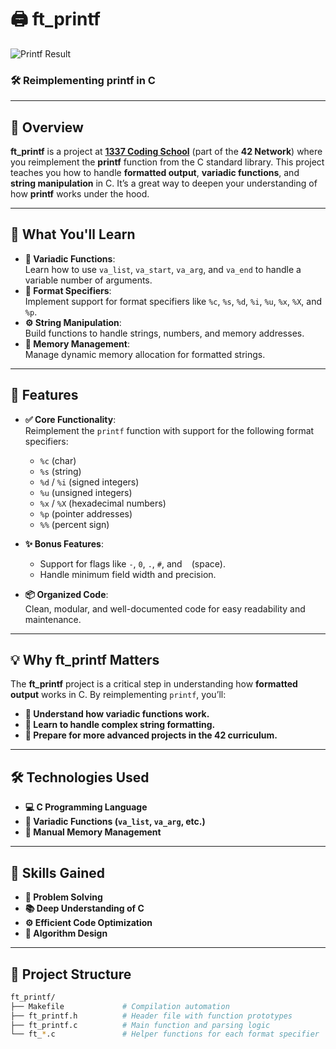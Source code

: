 # 🖨️ **ft_printf** 

![Printf Result](https://i.postimg.cc/Z97q7Jp4/Screen-Shot-2025-03-16-at-12-43-48-AM.png)

### 🛠️ **Reimplementing printf in C**  

---

## 🎯 **Overview**  
**ft_printf** is a project at **[1337 Coding School](https://1337.ma)** (part of the **42 Network**) where you reimplement the **printf** function from the C standard library. This project teaches you how to handle **formatted output**, **variadic functions**, and **string manipulation** in C. It’s a great way to deepen your understanding of how **printf** works under the hood.

---

## 🧠 **What You'll Learn**  
- **📖 Variadic Functions**:  
  Learn how to use `va_list`, `va_start`, `va_arg`, and `va_end` to handle a variable number of arguments.  
- **🧩 Format Specifiers**:  
  Implement support for format specifiers like `%c`, `%s`, `%d`, `%i`, `%u`, `%x`, `%X`, and `%p`.  
- **⚙️ String Manipulation**:  
  Build functions to handle strings, numbers, and memory addresses.  
- **🧠 Memory Management**:  
  Manage dynamic memory allocation for formatted strings.  

---

## 🚀 **Features**  
- **✅ Core Functionality**:  
  Reimplement the `printf` function with support for the following format specifiers:  
  - `%c` (char)  
  - `%s` (string)  
  - `%d` / `%i` (signed integers)  
  - `%u` (unsigned integers)  
  - `%x` / `%X` (hexadecimal numbers)  
  - `%p` (pointer addresses)  
  - `%%` (percent sign)  

- **✨ Bonus Features**:  
  - Support for flags like `-`, `0`, `.`, `#`, and ` ` (space).  
  - Handle minimum field width and precision.  

- **📦 Organized Code**:  
  Clean, modular, and well-documented code for easy readability and maintenance.  

---

## 💡 **Why ft_printf Matters**  
The **ft_printf** project is a critical step in understanding how **formatted output** works in C. By reimplementing `printf`, you’ll:  
- **🔧 Understand how variadic functions work.**  
- **🧠 Learn to handle complex string formatting.**  
- **🚀 Prepare for more advanced projects in the 42 curriculum.**  

---

## 🛠️ **Technologies Used**  
- **💻 C Programming Language**  
- **📜 Variadic Functions (`va_list`, `va_arg`, etc.)**  
- **🧠 Manual Memory Management**  

---

## 🌟 **Skills Gained**  
- **🧩 Problem Solving**  
- **📚 Deep Understanding of C**  
- **⚙️ Efficient Code Optimization**  
- **🧠 Algorithm Design**  

---

## 📂 **Project Structure**  
```bash
ft_printf/  
├── Makefile             # Compilation automation  
├── ft_printf.h          # Header file with function prototypes  
├── ft_printf.c          # Main function and parsing logic  
└── ft_*.c               # Helper functions for each format specifier 

